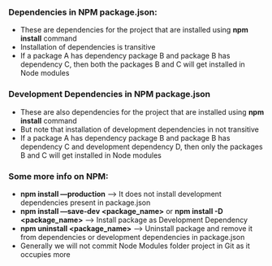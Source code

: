 ### Dependencies in NPM package.json:
* These are dependencies for the project that are installed using **npm install** command
* Installation of dependencies is transitive
* If a package A has dependency  package B and package B has dependency C, then both the packages B and C will get installed in Node modules

### Development Dependencies in NPM package.json
* These are also dependencies for the project that are installed using **npm install** command
* But note that installation of development dependencies in not transitive
* If a package A has dependency  package B and package B has dependency C and development dependency  D, then only the packages B and C will get installed in Node modules

### Some more info on NPM:
* **npm install —production** —> It does not install development dependencies present in package.json
* **npm install —save-dev <package_name>** or **npm install -D <package_name>**  —> Install package as Development Dependency 
* **npm uninstall <package_name>** —> Uninstall package and remove it from dependencies or development dependencies in package.json
* Generally we will not commit Node Modules folder project in Git as it occupies more 

